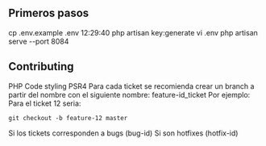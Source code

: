 ## Primeros pasos
cp .env.example .env                                                                                                                                                                                          12:29:40
php artisan key:generate
vi .env
php artisan serve --port 8084

## Contributing

PHP Code styling PSR4
Para cada ticket se recomienda crear un branch a partir del nombre con el siguiente nombre: feature-id_ticket
Por ejemplo:
Para el ticket 12 seria:
```
git checkout -b feature-12 master
```

Si los tickets corresponden a bugs (bug-id)
Si son hotfixes (hotfix-id)


